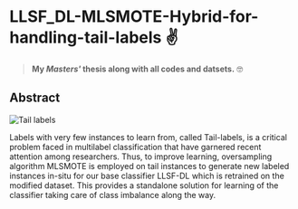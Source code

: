 # LLSF_DL-MLSMOTE-Hybrid-for-handling-tail-labels :v:

> **My _Masters'_ thesis along with all codes and datsets.** :nerd_face:

## Abstract


![Tail labels](https://octodex.github.com/images/yaktocat.png)

Labels with very few instances to learn from, called Tail-labels, is a critical problem faced
in multilabel classification that have garnered recent attention among researchers. Thus,
to improve learning, oversampling algorithm MLSMOTE is employed on tail instances to 
generate new labeled instances in-situ for our base classifier LLSF-DL which is retrained
on the modified dataset. This provides a standalone solution for learning of the classifier
taking care of class imbalance along the way.
